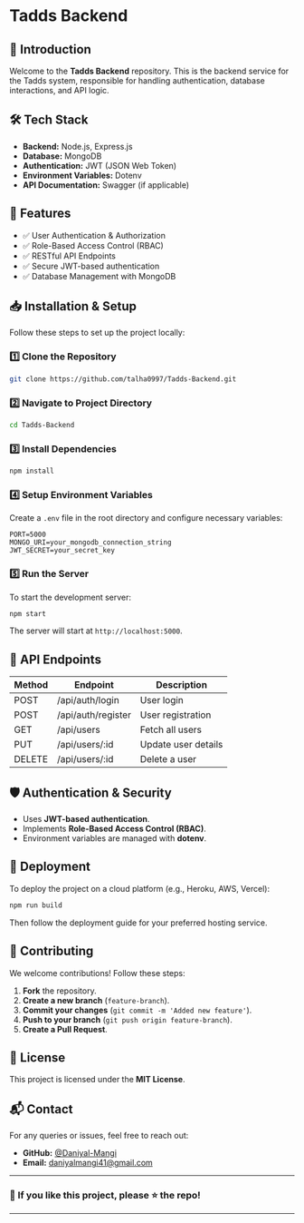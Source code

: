 # Tadds Backend

## 🚀 Introduction
Welcome to the **Tadds Backend** repository. This is the backend service for the Tadds system, responsible for handling authentication, database interactions, and API logic.

## 🛠 Tech Stack
- **Backend:** Node.js, Express.js
- **Database:** MongoDB
- **Authentication:** JWT (JSON Web Token)
- **Environment Variables:** Dotenv
- **API Documentation:** Swagger (if applicable)

## 🎯 Features
- ✅ User Authentication & Authorization
- ✅ Role-Based Access Control (RBAC)
- ✅ RESTful API Endpoints
- ✅ Secure JWT-based authentication
- ✅ Database Management with MongoDB

## 📥 Installation & Setup
Follow these steps to set up the project locally:

### 1️⃣ Clone the Repository
```bash
git clone https://github.com/talha0997/Tadds-Backend.git
```

### 2️⃣ Navigate to Project Directory
```bash
cd Tadds-Backend
```

### 3️⃣ Install Dependencies
```bash
npm install
```

### 4️⃣ Setup Environment Variables
Create a `.env` file in the root directory and configure necessary variables:
```env
PORT=5000
MONGO_URI=your_mongodb_connection_string
JWT_SECRET=your_secret_key
```

### 5️⃣ Run the Server
To start the development server:
```bash
npm start
```

The server will start at `http://localhost:5000`.

## 📡 API Endpoints
| Method | Endpoint         | Description              |
|--------|-----------------|--------------------------|
| POST   | /api/auth/login | User login               |
| POST   | /api/auth/register | User registration    |
| GET    | /api/users      | Fetch all users          |
| PUT    | /api/users/:id  | Update user details      |
| DELETE | /api/users/:id  | Delete a user            |

## 🛡 Authentication & Security
- Uses **JWT-based authentication**.
- Implements **Role-Based Access Control (RBAC)**.
- Environment variables are managed with **dotenv**.

## 🚀 Deployment
To deploy the project on a cloud platform (e.g., Heroku, AWS, Vercel):
```bash
npm run build
```
Then follow the deployment guide for your preferred hosting service.

## 🤝 Contributing
We welcome contributions! Follow these steps:
1. **Fork** the repository.
2. **Create a new branch** (`feature-branch`).
3. **Commit your changes** (`git commit -m 'Added new feature'`).
4. **Push to your branch** (`git push origin feature-branch`).
5. **Create a Pull Request**.

## 📄 License
This project is licensed under the **MIT License**.

## 📬 Contact
For any queries or issues, feel free to reach out:
- **GitHub:** [@Daniyal-Mangi](https://github.com/Daniyal-Mangi)
- **Email:** daniyalmangi41@gmail.com

---
### 🌟 If you like this project, please ⭐ the repo!
---
